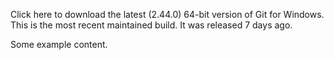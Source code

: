 Click here to download the latest (2.44.0) 64-bit version of Git for Windows. This is the most recent maintained build. It was released 7 days ago.

Some example content.